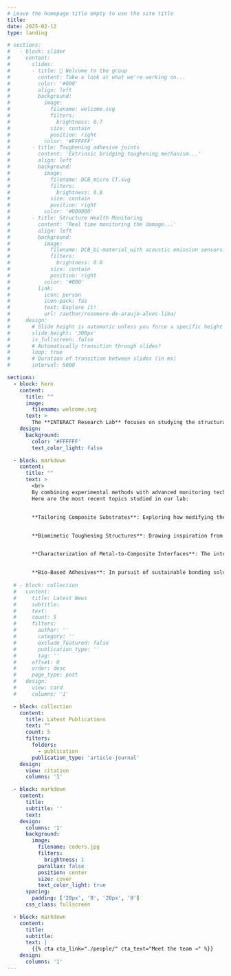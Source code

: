 ```yaml
---
# Leave the homepage title empty to use the site title
title:
date: 2025-02-12
type: landing

# sections:
#   - block: slider
#     content:
#       slides:
#       - title: 👋 Welcome to the group
#         content: Take a look at what we're working on...
#         color: '#000'
#         align: left
#         background:
#           image:
#             filename: welcome.svg
#             filters:
#               brightness: 0.7
#             size: contain
#             position: right
#           color: '#FFFFFF'
#       - title: Toughening adhesive joints
#         content: 'Extrinsic bridging toughening mechanism...'
#         align: left
#         background:
#           image:
#             filename: DCB_micro CT.svg
#             filters:
#               brightness: 0.8
#             size: contain
#             position: right
#           color: '#000000'
#       - title: Structure Health Monitoring
#         content: 'Real time monitoring the damage...'
#         align: left
#         background:
#           image:
#             filename: DCB_bi-material_with acoustic emission sensors.jpg
#             filters:
#               brightness: 0.8
#             size: contain
#             position: right
#           color: '#000'
#         link:
#           icon: person
#           icon-pack: fas
#           text: Explore it!
#           url: /author/rosemere-de-araujo-alves-lima/
#     design:
#       # Slide height is automatic unless you force a specific height (e.g. '400px')
#       slide_height: '300px'
#       is_fullscreen: false
#       # Automatically transition through slides?
#       loop: true
#       # Duration of transition between slides (in ms)
#       interval: 5000

sections:
  - block: hero
    content:
      title: ""
      image:
        filename: welcome.svg
      text: >
        The **INTERACT Research Lab** focuses on studying the structural integrity of interfaces and layered materials. Our research aims to understand failure mechanisms, improve durability, and develop innovative solutions to enhance material performance.  
    design:
      background:
        color: '#FFFFFF'
        text_color_light: false

  - block: markdown
    content:
      title: ""
      text: >
        <br>
        By combining experimental methods with advanced monitoring techniques, numerical modeling, and biomimetic design, we address challenges in adhesive bonding, composite materials, and sustainable engineering solutions. 
        Here are the most recent topics studied in our lab: 


        **Tailoring Composite Substrates**: Exploring how modifying the stacking sequences of carbon fiber-reinforced polymer substrates can improve the damage tolerance of adhesively bonded joints. 


        **Biomimetic Toughening Structures**: Drawing inspiration from the molecular design of spider silk, the lab studies 3D-printed polymeric structures that incorporate sacrificial bonds and hidden lengths. When embedded in polymer resins, these structures enhance the toughness of layered materials and create a supporting framework that enables alternative load paths. 


        **Characterization of Metal-to-Composite Interfaces**: The integration of composites into traditional metal-based structures requires joining conventional metal parts with new composite materials. The lab has developed innovative methods for fracture characterization of bi-material bonded joints, with extensive expertise in metal-to-polymer interfaces. 


        **Bio-Based Adhesives**: In pursuit of sustainable bonding solutions, the lab explores adhesives derived from bio-renewable raw materials. Research includes the development and characterization of bio-based adhesives, aiming to replace conventional petroleum-based adhesives without compromising performance. 
  
  # - block: collection
  #   content:
  #     title: Latest News
  #     subtitle:
  #     text:
  #     count: 5
  #     filters:
  #       author: ''
  #       category: ''
  #       exclude_featured: false
  #       publication_type: ''
  #       tag: ''
  #     offset: 0
  #     order: desc
  #     page_type: post
  #   design:
  #     view: card
  #     columns: '1'

  - block: collection
    content:
      title: Latest Publications
      text: ""
      count: 5
      filters:
        folders:
          - publication
        publication_type: 'article-journal'
    design:
      view: citation
      columns: '1'

  - block: markdown
    content:
      title:
      subtitle: ''
      text:
    design:
      columns: '1'
      background:
        image: 
          filename: coders.jpg
          filters:
            brightness: 1
          parallax: false
          position: center
          size: cover
          text_color_light: true
      spacing:
        padding: ['20px', '0', '20px', '0']
      css_class: fullscreen

  - block: markdown
    content:
      title:
      subtitle:
      text: |
        {{% cta cta_link="./people/" cta_text="Meet the team →" %}}
    design:
      columns: '1'
---
```

